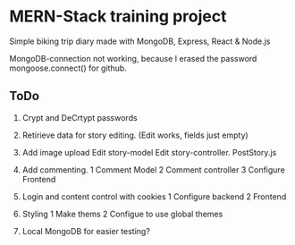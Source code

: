 # MERN-Stack training project

Simple biking trip diary made with MongoDB, Express, React & Node.js

MongoDB-connection not working, because I erased the password mongoose.connect() for github.

## ToDo

1. Crypt and DeCrtypt passwords

2. Retirieve data for story editing. (Edit works, fields just empty)

3. Add image upload 
Edit story-model 
Edit story-controller.
PostStory.js

4. Add commenting.
1 Comment Model
2 Comment controller
3 Configure Frontend

5. Login and content control with cookies
1 Configure backend
2 Frontend

6. Styling
1 Make thems
2 Configue to use global themes

7. Local MongoDB for easier testing?
